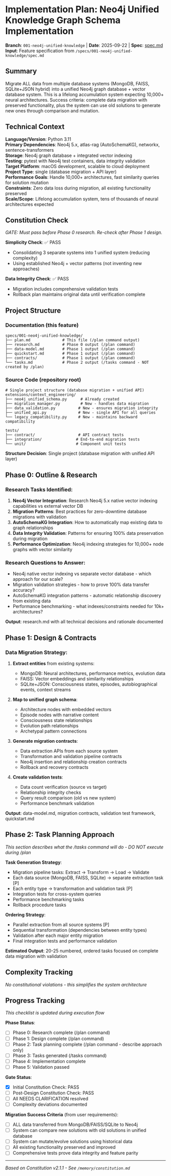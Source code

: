 # Implementation Plan: Neo4j Unified Knowledge Graph Schema Implementation

**Branch**: `001-neo4j-unified-knowledge` | **Date**: 2025-09-22 | **Spec**: [spec.md](./spec.md)
**Input**: Feature specification from `/specs/001-neo4j-unified-knowledge/spec.md`

## Summary
Migrate ALL data from multiple database systems (MongoDB, FAISS, SQLite+JSON hybrid) into a unified Neo4j graph database + vector database system. This is a lifelong accumulation system expecting 10,000+ neural architectures. Success criteria: complete data migration with preserved functionality, plus the system can use old solutions to generate new ones through comparison and mutation.

## Technical Context
**Language/Version**: Python 3.11  
**Primary Dependencies**: Neo4j 5.x, atlas-rag (AutoSchemaKG), networkx, sentence-transformers  
**Storage**: Neo4j graph database + integrated vector indexing  
**Testing**: pytest with Neo4j test containers, data integrity validation  
**Target Platform**: macOS development, scalable to cloud deployment  
**Project Type**: single (database migration + API layer)  
**Performance Goals**: Handle 10,000+ architectures, fast similarity queries for solution mutation  
**Constraints**: Zero data loss during migration, all existing functionality preserved  
**Scale/Scope**: Lifelong accumulation system, tens of thousands of neural architectures expected

## Constitution Check
*GATE: Must pass before Phase 0 research. Re-check after Phase 1 design.*

**Simplicity Check**: ✅ PASS
- Consolidating 3 separate systems into 1 unified system (reducing complexity)
- Using established Neo4j + vector patterns (not inventing new approaches)

**Data Integrity Check**: ✅ PASS  
- Migration includes comprehensive validation tests
- Rollback plan maintains original data until verification complete

## Project Structure

### Documentation (this feature)
```
specs/001-neo4j-unified-knowledge/
├── plan.md              # This file (/plan command output)
├── research.md          # Phase 0 output (/plan command)
├── data-model.md        # Phase 1 output (/plan command)
├── quickstart.md        # Phase 1 output (/plan command)
├── contracts/           # Phase 1 output (/plan command)
└── tasks.md             # Phase 2 output (/tasks command - NOT created by /plan)
```

### Source Code (repository root)
```
# Single project structure (database migration + unified API)
extensions/context_engineering/
├── neo4j_unified_schema.py      # Already created
├── migration_manager.py         # New - handles data migration
├── data_validation.py          # New - ensures migration integrity
├── unified_api.py              # New - single API for all queries
└── legacy_compatibility.py     # New - maintains backward compatibility

tests/
├── contract/                   # API contract tests
├── integration/               # End-to-end migration tests
└── unit/                      # Component unit tests
```

**Structure Decision**: Single project (database migration with unified API layer)

## Phase 0: Outline & Research

### Research Tasks Identified:
1. **Neo4j Vector Integration**: Research Neo4j 5.x native vector indexing capabilities vs external vector DB
2. **Migration Patterns**: Best practices for zero-downtime database migrations with validation
3. **AutoSchemaKG Integration**: How to automatically map existing data to graph relationships
4. **Data Integrity Validation**: Patterns for ensuring 100% data preservation during migration
5. **Performance Optimization**: Neo4j indexing strategies for 10,000+ node graphs with vector similarity

### Research Questions to Answer:
- Neo4j native vector indexing vs separate vector database - which approach for our scale?
- Migration validation strategies - how to prove 100% data transfer accuracy?
- AutoSchemaKG integration patterns - automatic relationship discovery from existing data
- Performance benchmarking - what indexes/constraints needed for 10k+ architectures?

**Output**: research.md with all technical decisions and rationale documented

## Phase 1: Design & Contracts

### Data Migration Strategy:
1. **Extract entities** from existing systems:
   - MongoDB: Neural architectures, performance metrics, evolution data
   - FAISS: Vector embeddings and similarity relationships  
   - SQLite+JSON: Consciousness states, episodes, autobiographical events, context streams

2. **Map to unified graph schema**:
   - Architecture nodes with embedded vectors
   - Episode nodes with narrative content
   - Consciousness state relationships
   - Evolution path relationships
   - Archetypal pattern connections

3. **Generate migration contracts**:
   - Data extraction APIs from each source system
   - Transformation and validation pipeline contracts
   - Neo4j insertion and relationship creation contracts
   - Rollback and recovery contracts

4. **Create validation tests**:
   - Data count verification (source vs target)
   - Relationship integrity checks
   - Query result comparison (old vs new system)
   - Performance benchmark validation

**Output**: data-model.md, migration contracts, validation test framework, quickstart.md

## Phase 2: Task Planning Approach
*This section describes what the /tasks command will do - DO NOT execute during /plan*

**Task Generation Strategy**:
- Migration pipeline tasks: Extract → Transform → Load → Validate
- Each data source (MongoDB, FAISS, SQLite) → separate extraction task [P]
- Each entity type → transformation and validation task [P]
- Integration tests for cross-system queries
- Performance benchmarking tasks
- Rollback procedure tasks

**Ordering Strategy**:
- Parallel extraction from all source systems [P]
- Sequential transformation (dependencies between entity types)
- Validation after each major entity migration
- Final integration tests and performance validation

**Estimated Output**: 20-25 numbered, ordered tasks focused on complete data migration with validation

## Complexity Tracking
*No constitutional violations - this simplifies the system architecture*

## Progress Tracking
*This checklist is updated during execution flow*

**Phase Status**:
- [ ] Phase 0: Research complete (/plan command)
- [ ] Phase 1: Design complete (/plan command)
- [ ] Phase 2: Task planning complete (/plan command - describe approach only)
- [ ] Phase 3: Tasks generated (/tasks command)
- [ ] Phase 4: Implementation complete
- [ ] Phase 5: Validation passed

**Gate Status**:
- [x] Initial Constitution Check: PASS
- [ ] Post-Design Constitution Check: PASS
- [ ] All NEEDS CLARIFICATION resolved
- [ ] Complexity deviations documented

**Migration Success Criteria** (from user requirements):
- [ ] ALL data transferred from MongoDB/FAISS/SQLite to Neo4j
- [ ] System can compare new solutions with old solutions in unified database
- [ ] System can mutate/evolve solutions using historical data
- [ ] All existing functionality preserved and improved
- [ ] Comprehensive tests prove data integrity and feature parity

---
*Based on Constitution v2.1.1 - See `/memory/constitution.md`*
